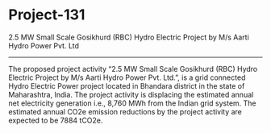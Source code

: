 # Project-131
2.5 MW Small Scale Gosikhurd (RBC) Hydro Electric Project by M/s Aarti Hydro Power Pvt. Ltd
________________
The proposed project activity “2.5 MW Small Scale Gosikhurd (RBC) Hydro Electric Project by M/s Aarti Hydro Power Pvt. Ltd.”, is a grid connected Hydro Electric Power project located in Bhandara district in the state of Maharashtra, India. The project activity is displacing the estimated annual net electricity generation i.e., 8,760 MWh from the Indian grid system. The estimated annual CO2e emission reductions by the project activity are expected to be 7884 tCO2e.
